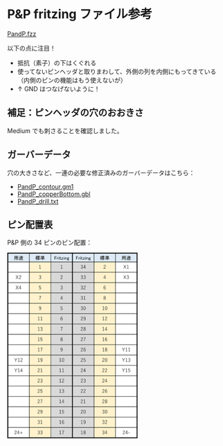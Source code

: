 # P&P fritzing ファイル参考

<a href="./PandP.fzz">PandP.fzz</a>

以下の点に注目！

- 抵抗（素子）の下はくぐれる
- 使ってないピンヘッダと取りまわして、外側の列を内側にもってきている（内側のピンの機能はもう使えないが）
- ↑ GND はつなげないように！

## 補足：ピンヘッダの穴のおおきさ

Medium でも刺さることを確認しました。

## ガーバーデータ
穴の大きさなど、一連の必要な修正済みのガーバーデータはこちら：

- <a href="PandP_contour.gm1">PandP_contour.gm1</a>
- <a href="PandP_copperBottom.gbl">PandP_copperBottom.gbl</a>
- <a href="PandP_drill.txt">PandP_drill.txt</a>

## ピン配置表

P&P 側の 34 ピンのピン配置：

<img src="./images/pinassign.png" width="60%">